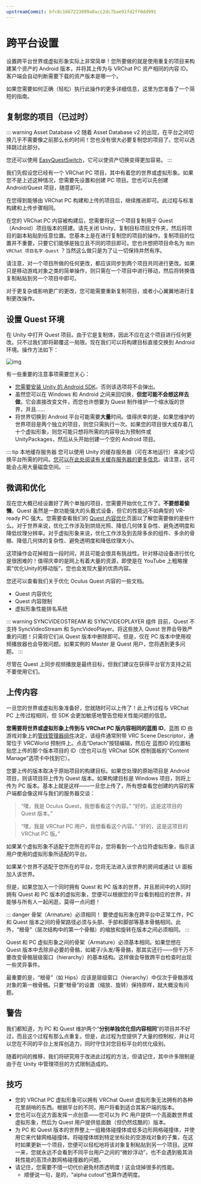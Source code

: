 ```yaml
---
upstreamCommit: bfc8c1667223099a0acc2dc7bae91fd2ff0dd991
---
```


# 跨平台设置

设置跨平台世界或虚拟形象实际上非常简单！您所要做的就是使用重复的项目来构建某个资产的 Android 版本，并将其上传为与 VRChat PC 资产相同的内容 ID。客户端会自动判断需要下载的资产版本是哪一个。

如果您需要如何正确（轻松）执行此操作的更多详细信息，这里为您准备了一个简短的指南。

## 复制您的项目（已过时）

::: warning Asset Database v2
随着 Asset Database v2 的出现，在平台之间切换几乎不需要像之前那么长的时间！您也没有很大必要复制您的项目了。您可以选择跳过此部分。

您还可以使用 [EasyQuestSwitch](https://github.com/JordoVR/EasyQuestSwitch)，它可以使资产切换变得更加容易。
:::

我们先假设您已经有一个 VRChat PC 项目，其中有着您的世界或虚拟形象。如果您不是上述这种情况，您需要先设置和创建 PC 项目。您也可以先创建 Android/Quest 项目，随意即可。

在您得到能够由 VRChat PC 构建和上传的项目后，继续推进即可。此过程与标准构建和上传步骤相同。

在您的 VRChat PC 内容被构建后，您需要将这一个项目复制用于 Quest（Android）项目版本的搭建。请先关闭 Unity，复制目标项目文件夹，然后将项目的副本粘贴到任意位置。您基本上是在进行复制您的项目的操作。复制项目的位置并不重要，只要它们能够是独立且不同的项目即可。您也许想把项目命名为 `我的 VRChat 项目名字-Quest` ？当然这么做只是为了让一切保持井然有序。

请注意，对一个项目所做的任何更改，都应该同步到两个项目共同进行更改。如果只是移动游戏对象之类的简单操作，则只需在一个项目中进行移动，然后将转换值复制粘贴到另一个项目中即可。

对于更复杂或影响更广的更改，您可能需要重新复制项目，或者小心翼翼地进行复制更改操作。

## 设置 Quest 环境

在 Unity 中打开 Quest 项目。由于它是复制体，因此不应在这个项目进行任何更改。只不过我们即将颠覆这一局限。现在我们可以将构建目标直接交换到 Android 环境。操作方法如下：

![img](/creators.vrchat.com/images/cross-platform-setup-dfca62a-VRChat_QuestContent_QuickStart.png)

有一些重要的注意事项需要您关心：

- [您需要安装 Unity 的 Android SDK](https://docs.unity3d.com/2019.4/Documentation/Manual/android-sdksetup.html)。否则该选项将不会弹出。
- 虽然您可以在 Windows 和 Android 之间来回切换，**但您可能不会想这样去做**。它会直接改变文件，而您也许想要为 Quest 制作维护一个缩水版的世界，并且......
- 将世界切换到 Android 平台可能需要**大量**时间。值得庆幸的是，如果您维护的世界项目是两个独立的项目，则您只需执行一次。如果您的项目很大或存着几十个虚拟形象，则您可能只想将所需的内容导出为预制件或 UnityPackages，然后从头开始创建一个空的 Android 项目。 

::: tip 本地缓存服务器
您可以使用 Unity 的缓存服务器（可在本地运行）来减少切换平台所需的时间。[您可以在此处阅读有关缓存服务器的更多信息](https://docs.unity3d.com/2019.4/Documentation/Manual/CacheServer.html)。请注意，这可能会占用大量磁盘空间。
:::

## 微调和优化

现在您大概已经设置好了两个单独的项目，您需要开始优化工作了。**不要想着偷懒**。Quest 虽然是一款功能强大的头戴式设备，但它的性能远不如典型的 VR-ready PC 强大。您需要查看我们的 [Quest 内容优化](/creators.vrchat.com/platforms/android/quest-content-optimization.md)页面以了解您需要做的是些什么。对于世界来说，优化工作涉及到烘焙光照、降低几何体复杂性、避免透明度和降低纹理分辨率。对于虚拟形象来说，优化工作涉及到去除多余的组件、多余的骨骼、降低几何体的复杂性、避免透明度和降低纹理大小。

这项操作会花掉相当一段时间，并且可能会很具有挑战性。针对移动设备进行优化是很困难的！值得庆幸的是网上有着大量的资源，即使是在 YouTube 上粗略搜索“优化Unity的移动版”，您也会发现大量的优质内容。

您还可以查看我们关于优化 Oculus Quest 内容的一些文档。

- Quest 内容优化
- Quest 内容限制
- 虚拟形象性能排名系统

::: warning SYNCVIDEOSTREAM 和 SYNCVIDEOPLAYER 组件
目前，Quest 不支持 SyncVideoStream 和 SyncVideoPlayer。将这些放入 Quest 世界会导致严重的问题！只需将它们从 Quest 版本中删除即可。但是，仅在 PC 版本中使用视频播放器也会导致问题。如果实例的 Master 是 Quest 用户，您将遇到更多问题。
:::

尽管在 Quest 上同步视频播放是最终目标，但我们建议在获得平台官方支持之前不要使用它们。

## 上传内容

一旦您的世界或虚拟形象准备好，您就随时可以上传了！此上传过程与 VRChat PC 上传过程相同，但 SDK 会更加敏感地警告您相关性能问题的信息。

**您需要将世界或虚拟形象上传到与 VRChat PC 版内容相同的蓝图 ID**。蓝图 ID 由游戏对象上的[管线管理器组件](/creators.vrchat.com/sdk/vrcpipelinemanager.md)决定，该组件通常附带 VRC Scene Descriptor，通常位于 VRCWorld 预制件上。点击“Detach”按钮编辑，然后在 蓝图ID 的位置粘贴您上传的那个版本项目的 ID（您也可以在 VRChat SDK 控制面板的“Content Manage”选项卡中找到它）。

您要上传的版本取决于原始项目的构建目标。如果您处理的原始项目是 Android 项目，则该项目将上传为 Quest 版本。如果构建目标是 Windows 项目，则将上传为 PC 版本。基本上就是这样——一旦您上传了，所有想查看您创建的内容的客户端都会像这样与我们的服务器交谈：

> “嘿，我是 Oculus Quest，我想看看这个内容。” “好的，这是这项目的 Quest 版本。”

> “嘿，我是 VRChat PC 用户，我想看看这个内容。” “好的，这是这项目的 VRChat PC 版。”

如果某个虚拟形象不适配于您所在的平台，您将看到一个占位符虚拟形象，指示该用户使用的虚拟形象所适配的平台。

如果某个世界不适配于您所在的平台，您将无法进入该世界的房间或通过 UI 面板加入该世界。

但是，如果您加入一个同时拥有 Quest 和 PC 版本的世界，并且房间中的人同时拥有 Quest 和 PC 版本的虚拟形象，您便可以根据您的平台看到相应的世界，并能够与所有人一起闲逛，莫得一点问题！

::: danger 骨架（Armature）必须相同！
要使虚拟形象在跨平台中正常工作，PC 和 Quest 版本之间的骨架路径必须与头部、手部和脚部等基本骨骼相同。此外，“根骨”（层次结构中的第一个骨骼）的缩放和旋转在版本之间必须相同。
:::

Quest 和 PC 虚拟形象之间的骨架（Armature）必须基本相同。如果您想在 Quest 版本中去除非必要的骨骼，如裙子/头发/等骨骼，那其实还行——但千万不要改变骨骼层级窗口（hierarchy）的基本结构。这样做会导致跨平台检查时出现一些灵异事件。

最重要的是，“根骨”（如 Hips）应该是层级窗口（hierarchy）中仅次于骨骼游戏对象的第一根骨骼。只要“根骨”的设置（缩放、旋转）保持原样，就大概没有问题。

## 警告

我们都知道，为 PC 和 Quest 维护两个“**分别单独优化但内容相同**”的项目并不好过，而且这个过程有那么点重复。但是，此过程为您提供了大量的控制权，并让可以您在不同的平台上发挥创造力，同时守住对您目标平台的优化级别。

随着时间的推移，我们将研究用于改进此过程的方法，但请记住，其中许多限制是由于在 Unity 中管理项目的方式限制造成的。

## 技巧

- 您的 VRChat PC 虚拟形象可以拥有 VRChat Quest 虚拟形象无法拥有的各种花里胡哨的东西。根据平台的不同，用户将看到适合其客户端的版本。
- 您也可以在这方面发挥一点创意——您可以为 PC 用户提供一个高面数世界或虚拟形象，然后为 Quest 用户提供低面数（但仍然炫酷的）版本。
- 为 PC 和 Quest 版本的世界整上一组箱体碰撞体或低多边形网格碰撞体，并使用它来代替网格碰撞体。将碰撞体绑到特定坐标处的空游戏对象的子集，在这时如果更新一个项目，您便可以轻松地将该对象复制粘贴到另一个项目。这样一来，您就永远不会看到不同平台用户之间的“微妙浮动”，也不会遇到极其消耗性能的高顶点数网格碰撞器的问题。
- 请记住，您需要不惜一切代价避免材质透明度！这会烧掉很多的性能。
  - 顺便说一句，是的，“alpha cutout”也算作透明度。